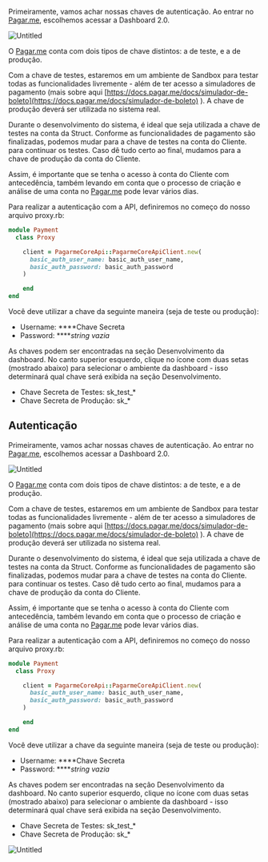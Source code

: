 Primeiramente, vamos achar nossas chaves de autenticação. Ao entrar no [Pagar.me](http://Pagar.me), escolhemos acessar a Dashboard 2.0.

![Untitled](https://s3-us-west-2.amazonaws.com/secure.notion-static.com/21e813d4-9dc3-4fc1-9ae1-5c448f5e1270/Untitled.png)

O [Pagar.me](http://Pagar.me) conta com dois tipos de chave distintos: a de teste, e a de produção.

Com a chave de testes, estaremos em um ambiente de Sandbox para testar todas as funcionalidades livremente - além de ter acesso a simuladores de pagamento (mais sobre aqui [https://docs.pagar.me/docs/simulador-de-boleto](https://docs.pagar.me/docs/simulador-de-boleto) ). A chave de produção deverá ser utilizada no sistema real.

Durante o desenvolvimento do sistema, é ideal que seja utilizada a chave de testes na conta da Struct. Conforme as funcionalidades de pagamento são finalizadas, podemos mudar para a chave de testes na conta do Cliente. para continuar os testes. Caso dê tudo certo ao final, mudamos para a chave de produção da conta do Cliente.

Assim, é importante que se tenha o acesso à conta do Cliente com antecedência, também levando em conta que o processo de criação e análise de uma conta no [Pagar.me](http://Pagar.me) pode levar vários dias.

Para realizar a autenticação com a API, definiremos no começo do nosso arquivo proxy.rb:

```ruby
module Payment
  class Proxy

	client = PagarmeCoreApi::PagarmeCoreApiClient.new(
	  basic_auth_user_name: basic_auth_user_name,
	  basic_auth_password: basic_auth_password
	)

	end
end
```

Você deve utilizar a chave da seguinte maneira (seja de teste ou produção):

- Username: ****Chave Secreta
- Password: *****string vazia*

As chaves podem ser encontradas na seção Desenvolvimento da dashboard. No canto superior esquerdo, clique no ícone com duas setas (mostrado abaixo) para selecionar o ambiente da dashboard - isso determinará qual chave será exibida na seção Desenvolvimento.

- Chave Secreta de Testes: sk_test_*
- Chave Secreta de Produção: sk_*

## Autenticação

Primeiramente, vamos achar nossas chaves de autenticação. Ao entrar no [Pagar.me](http://Pagar.me), escolhemos acessar a Dashboard 2.0.

![Untitled](https://s3-us-west-2.amazonaws.com/secure.notion-static.com/21e813d4-9dc3-4fc1-9ae1-5c448f5e1270/Untitled.png)

O [Pagar.me](http://Pagar.me) conta com dois tipos de chave distintos: a de teste, e a de produção.

Com a chave de testes, estaremos em um ambiente de Sandbox para testar todas as funcionalidades livremente - além de ter acesso a simuladores de pagamento (mais sobre aqui [https://docs.pagar.me/docs/simulador-de-boleto](https://docs.pagar.me/docs/simulador-de-boleto) ). A chave de produção deverá ser utilizada no sistema real.

Durante o desenvolvimento do sistema, é ideal que seja utilizada a chave de testes na conta da Struct. Conforme as funcionalidades de pagamento são finalizadas, podemos mudar para a chave de testes na conta do Cliente. para continuar os testes. Caso dê tudo certo ao final, mudamos para a chave de produção da conta do Cliente.

Assim, é importante que se tenha o acesso à conta do Cliente com antecedência, também levando em conta que o processo de criação e análise de uma conta no [Pagar.me](http://Pagar.me) pode levar vários dias.

Para realizar a autenticação com a API, definiremos no começo do nosso arquivo proxy.rb:

```ruby
module Payment
  class Proxy

	client = PagarmeCoreApi::PagarmeCoreApiClient.new(
	  basic_auth_user_name: basic_auth_user_name,
	  basic_auth_password: basic_auth_password
	)

	end
end
```

Você deve utilizar a chave da seguinte maneira (seja de teste ou produção):

- Username: ****Chave Secreta
- Password: *****string vazia*

As chaves podem ser encontradas na seção Desenvolvimento da dashboard. No canto superior esquerdo, clique no ícone com duas setas (mostrado abaixo) para selecionar o ambiente da dashboard - isso determinará qual chave será exibida na seção Desenvolvimento.

- Chave Secreta de Testes: sk_test_*
- Chave Secreta de Produção: sk_*

![Untitled](https://s3-us-west-2.amazonaws.com/secure.notion-static.com/9055a7e7-ce56-4d16-86be-27dac40a3620/Untitled.png)